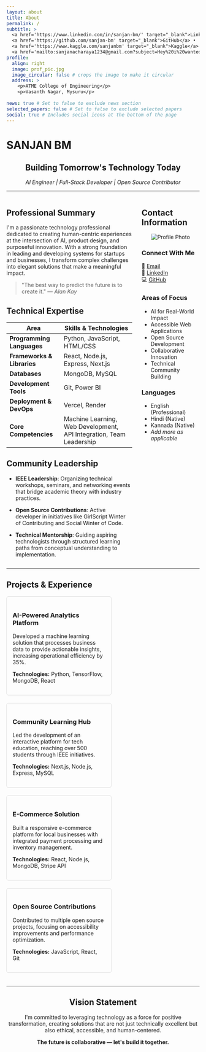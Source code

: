 ```yaml
---
layout: about
title: About
permalink: /
subtitle: >
  <a href='https://www.linkedin.com/in/sanjan-bm/' target="_blank">LinkedIn</a> •
  <a href='https://github.com/sanjan-bm' target="_blank">GitHub</a> •
  <a href='https://www.kaggle.com/sanjanbm' target="_blank">Kaggle</a> •
  <a href='mailto:sanjanacharaya1234@gmail.com?subject=Hey%20i%20wanted%20to%20talk%20to%20you' target="_blank">Mail me</a>
profile:
  align: right
  image: prof_pic.jpg
  image_circular: false # crops the image to make it circular
  address: >
    <p>ATME College of Engineering</p>
    <p>Vasanth Nagar, Mysuru</p>
    
news: true # Set to false to exclude news section
selected_papers: false # Set to false to exclude selected papers
social: true # Includes social icons at the bottom of the page
---
```


# SANJAN BM

<div align="center">
  
## Building Tomorrow's Technology Today

*AI Engineer | Full-Stack Developer | Open Source Contributor*

</div>

---

<div style="display: flex; justify-content: space-between;">
<div style="width: 65%;">

## Professional Summary

I'm a passionate technology professional dedicated to creating human-centric experiences at the intersection of AI, product design, and purposeful innovation. With a strong foundation in leading and developing systems for startups and businesses, I transform complex challenges into elegant solutions that make a meaningful impact.

> "The best way to predict the future is to create it." — *Alan Kay*

## Technical Expertise

| **Area** | **Skills & Technologies** |
|----------|--------------------------|
| **Programming Languages** | Python, JavaScript, HTML/CSS |
| **Frameworks & Libraries** | React, Node.js, Express, Next.js |
| **Databases** | MongoDB, MySQL |
| **Development Tools** | Git, Power BI |
| **Deployment & DevOps** | Vercel, Render |
| **Core Competencies** | Machine Learning, Web Development, API Integration, Team Leadership |

## Community Leadership

- **IEEE Leadership**: Organizing technical workshops, seminars, and networking events that bridge academic theory with industry practices.
  
- **Open Source Contributions**: Active developer in initiatives like GirlScript Winter of Contributing and Social Winter of Code.

- **Technical Mentorship**: Guiding aspiring technologists through structured learning paths from conceptual understanding to implementation.

</div>

<div style="width: 30%;">

## Contact Information

<div align="center">

![Profile Photo](https://api.placeholder.com/150)

</div>

### Connect With Me

📧 [Email](mailto:sanjanacharaya1234@gmail.com)  
💼 [LinkedIn](https://www.linkedin.com/in/sanjan-bm/)  
💻 [GitHub](https://github.com/sanjan-bm)  

### Areas of Focus

- AI for Real-World Impact
- Accessible Web Applications 
- Open Source Development
- Collaborative Innovation
- Technical Community Building

### Languages

- English (Professional)
- Hindi (Native)
- Kannada (Native)
- *Add more as applicable*

</div>
</div>

---

## Projects & Experience

<div style="display: flex; flex-wrap: wrap; justify-content: space-between;">

<div style="width: 48%; margin-bottom: 20px; padding: 15px; border: 1px solid #ddd; border-radius: 5px;">
  <h3>AI-Powered Analytics Platform</h3>
  <p>Developed a machine learning solution that processes business data to provide actionable insights, increasing operational efficiency by 35%.</p>
  <p><strong>Technologies:</strong> Python, TensorFlow, MongoDB, React</p>
</div>

<div style="width: 48%; margin-bottom: 20px; padding: 15px; border: 1px solid #ddd; border-radius: 5px;">
  <h3>Community Learning Hub</h3>
  <p>Led the development of an interactive platform for tech education, reaching over 500 students through IEEE initiatives.</p>
  <p><strong>Technologies:</strong> Next.js, Node.js, Express, MySQL</p>
</div>

<div style="width: 48%; margin-bottom: 20px; padding: 15px; border: 1px solid #ddd; border-radius: 5px;">
  <h3>E-Commerce Solution</h3>
  <p>Built a responsive e-commerce platform for local businesses with integrated payment processing and inventory management.</p>
  <p><strong>Technologies:</strong> React, Node.js, MongoDB, Stripe API</p>
</div>

<div style="width: 48%; margin-bottom: 20px; padding: 15px; border: 1px solid #ddd; border-radius: 5px;">
  <h3>Open Source Contributions</h3>
  <p>Contributed to multiple open source projects, focusing on accessibility improvements and performance optimization.</p>
  <p><strong>Technologies:</strong> JavaScript, React, Git</p>
</div>

</div>

---

<div align="center">
  
## Vision Statement

I'm committed to leveraging technology as a force for positive transformation, creating solutions that are not just technically excellent but also ethical, accessible, and human-centered.

**The future is collaborative — let's build it together.**

</div>
